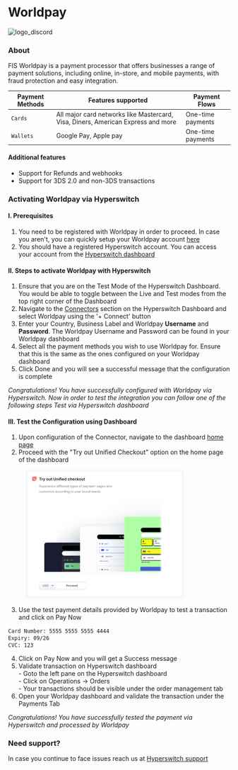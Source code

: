 # Worldpay

![logo\_discord](https://hyperswitch.io/icons/homePageIcons/logos/worldpayLogo.svg)

### About

FIS Worldpay is a payment processor that offers businesses a range of payment solutions, including online, in-store, and mobile payments, with fraud protection and easy integration.

| Payment Methods | Features supported                                                               | Payment Flows     |
| --------------- | -------------------------------------------------------------------------------- | ----------------- |
| `Cards`         | All major card networks like Mastercard, Visa, Diners, American Express and more | One-time payments |
| `Wallets`       | Google Pay, Apple pay                                                            | One-time payments |

#### Additional features

* Support for Refunds and webhooks
* Support for 3DS 2.0 and non-3DS transactions

### Activating Worldpay via Hyperswitch

#### I. Prerequisites

1. You need to be registered with Worldpay in order to proceed. In case you aren't, you can quickly setup your Worldpay account [here](https://online.worldpay.com/)
2. You should have a registered Hyperswitch account. You can access your account from the [Hyperswitch dashboard](https://app.hyperswitch.io/)

#### II. Steps to activate Worldpay with Hyperswitch

1. Ensure that you are on the Test Mode of the Hyperswitch Dashboard. You would be able to toggle between the Live and Test modes from the top right corner of the Dashboard
2. Navigate to the [Connectors](https://app.hyperswitch.io/connectors) section on the Hyperswitch Dashboard and select Worldpay using the '+ Connect' button
3. Enter your Country, Business Label and Worldpay **Username** and **Password**. The Worldpay Username and Password can be found in your Worldpay dashboard
4. Select all the payment methods you wish to use Worldpay for. Ensure that this is the same as the ones configured on your Worldpay dashboard
5. Click Done and you will see a successful message that the configuration is complete

_Congratulations! You have successfully configured with Worldpay via Hyperswitch. Now in order to test the integration you can follow one of the following steps Test via Hyperswitch dashboard_

#### III. Test the Configuration using Dashboard

1. Upon configuration of the Connector, navigate to the dashboard [home page](https://app.hyperswitch.io/home)
2. Proceed with the "Try out Unified Checkout" option on the home page of the dashboard

<figure><img src="../../.gitbook/assets/connector_unifiedcheckout.png" alt="" width="358"><figcaption></figcaption></figure>

3. Use the test payment details provided by Worldpay to test a transaction and click on Pay Now

```
Card Number: 5555 5555 5555 4444
Expiry: 09/26
CVC: 123
```

4. Click on Pay Now and you will get a Success message
5. Validate transaction on Hyperswitch dashboard \
   \- Goto the left pane on the Hyperswitch dashboard \
   \- Click on Operations -> Orders \
   \- Your transactions should be visible under the order management tab
6. Open your Worldpay dashboard and validate the transaction under the Payments Tab

_Congratulations! You have successfully tested the payment via Hyperswitch and processed by Worldpay_

### Need support?

In case you continue to face issues reach us at [Hyperswitch support](https://hyperswitch.io/docs/support)
